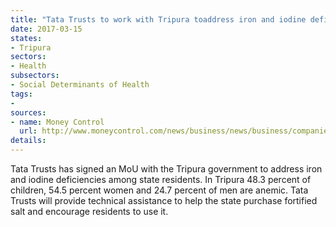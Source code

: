 ```yaml
---
title: "Tata Trusts to work with Tripura toaddress iron and iodine deficiencies among state residents"
date: 2017-03-15
states:
- Tripura
sectors:
- Health
subsectors:
- Social Determinants of Health
tags:
- 
sources:
- name: Money Control
  url: http://www.moneycontrol.com/news/business/news/business/companies/tata-trusts-tripura-govt-ink-mou-to-tackle-anemia-concerns-1057745.html
details:
---
```


Tata Trusts has signed an MoU with the Tripura government to address iron and iodine deficiencies among state residents. In Tripura 48.3 percent of children, 54.5 percent women and 24.7 percent of men are anemic. Tata Trusts will provide technical assistance to help the state purchase fortified salt and encourage residents to use it.
